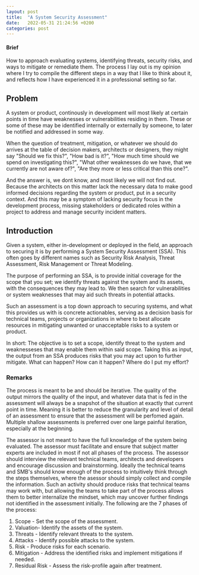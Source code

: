 ```yaml
---
layout: post
title:  "A System Security Assessment"
date:   2022-05-31 21:24:56 +0200
categories: post
---
```

#### Brief
How to approach evaluating systems, identifying threats, security risks, and ways to mitigate or remediate them.
 The process I lay out is my opinion where I try to compile the different steps in a way that I like to think about it, and reflects how I have experienced it in a professional setting so far.

## Problem
A system or product, continously in development will most likely at certain points in time have weaknesses or vulnerabilities residing in them. These or some of these may be identified internally or externally by someone, to later be notified and addressed in some way.

When the question of treatment, mitigation, or whatever we should do arrives at the table of decision makers, architects or designers, they might say "Should we fix this?", "How bad is it?", "How much time should we spend on investigating this?", "What other weaknesses do we have, that we currently are not aware of?", "Are they more or less critical than this one?".

And the answer is, we dont know, and most likely we will not find out. Because the architects on this matter lack the necessary data to make good informed decisions regarding the system or product, put in a security context. And this may be a symptom of lacking security focus in the development process, missing stakeholders or dedicated roles within a project to address and manage security incident matters.

## Introduction
Given a system, either in-development or deployed in the field, an approach to securing it is by performing a System Security Assessment (SSA).
This often goes by different names such as Security Risk Analysis, Threat Assessment, Risk Management or Threat Modeling.

The purpose of performing an SSA, is to provide initial coverage for the scope that you set; we identify threats against the system and its assets, with the consequences they may lead to.
We then search for vulnerabilities or system weaknesses that may aid such threats in potential attacks.

Such an assessment is a top down approach to securing systems, and what this provides us with is concrete actionables, serving
as a decision basis for technical teams, projects or organizations in where to best allocate resources in mitigating unwanted or unacceptable risks to a system or product.

In short: The objective is to set a scope, identify threat to the system and weaknesseses that may enable them within said scope. Taking this as input, the output from an SSA produces risks that you may act upon to further mitigate. What can happen? How can it happen? Where do I put my effort?


### Remarks
The process is meant to be and should be iterative. The quality of the output mirrors the quality of the input, and whatever data that is fed in the assessment will always be a snapshot of the situation 
at exactly that current point in time. Meaning it is better to reduce the granularity and level of detail of an assessment to ensure that the assessment will be perfomed again. Multiple shallow assessments is preferred over one large painful iteration, especially at the beginning.

The assessor is not meant to have the full knowledge of the system being evaluated. The assessor must facilitate and ensure that subject matter experts are included in most if not all phases of the process.
The assessor should interview the relevant technical teams, architects and developers and encourage discussion and brainstorming. Ideally the technical teams and SMB's should know enough of the process to intuitively think through the steps themselves, where the asessor should simply collect and compile the information. Such an activity should produce risks that technical teams may work with, but allowing the teams to take part of the process allows them to better internalize the mindset, which may uncover further findings not identified in the assessment initially.
The following are the 7 phases of the process:
1. Scope - Set the scope of the assessment.
1. Valuation- Identify the assets of the system.
1. Threats - Identify relevant threats to the system.
1. Attacks - Identify possible attacks to the system.
1. Risk - Produce risks for each scenario.
1. Mitigation - Address the identified risks and implement mitigations if needed.
1. Residual Risk - Assess the risk-profile again after treatment.


